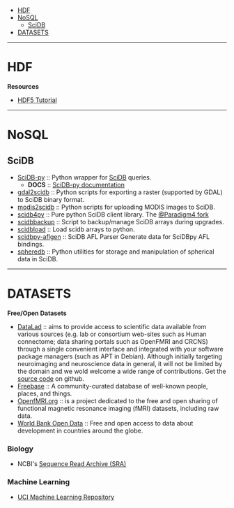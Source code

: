 - [HDF](#hdf)
- [NoSQL](#nosql)
   * [SciDB](#scidb)
- [DATASETS](#datasets)

----

# HDF
**Resources**
- [HDF5 Tutorial](https://github.com/scopatz/hdf5-is-for-lovers)

----

# NoSQL
## SciDB

- [SciDB-py](https://github.com/Paradigm4/SciDB-py) :: Python wrapper for [SciDB](http://scidb.org) queries.
   * __DOCS__ :: [SciDB-py documentation](http://scidb-py.readthedocs.org/)
- [gdal2scidb](https://github.com/albhasan/gdal2scidb) :: Python scripts for exporting a raster (supported by GDAL) to SciDB binary format.
- [modis2scidb](https://github.com/albhasan/modis2scidb) ::  Python scripts for uploading MODIS images to SciDB.
- [scidb4py](https://github.com/artyom-smirnov/scidb4py) :: Pure python SciDB client library. The [@Paradigm4 fork](https://github.com/Paradigm4/scidb4py)
- [scidbbackup](https://github.com/nicksteiner/scidbbackup) :: Script to backup/manage SciDB arrays during upgrades.
- [scidbload](https://github.com/nicksteiner/scidbload) :: Load scidb arrays to python.
- [scidbpy-aflgen](https://github.com/ChrisBeaumont/scidbpy-aflgen) :: SciDB AFL Parser Generate data for SciDBpy AFL bindings.
- [spheredb](https://github.com/jakevdp/spheredb) :: Python utilities for storage and manipulation of spherical data in SciDB.

----

# DATASETS
__Free/Open Datasets__
- [DataLad](http://datalad.org) :: aims to provide access to scientific data available from various sources (e.g. lab or consortium web-sites such as Human connectome; data sharing portals such as OpenFMRI and CRCNS) through a single convenient interface and integrated with your software package managers (such as APT in Debian). Although initially targeting neuroimaging and neuroscience data in general, it will not be limited by the domain and we wold welcome a wide range of contributions. Get the [source code](https://github.com/datalad) on github.
- [Freebase](http://www.freebase.com) :: A community-curated database of well-known people, places, and things.
- [OpenfMRI.org](https://openfmri.org) :: is a project dedicated to the free and open sharing of functional magnetic resonance imaging (fMRI) datasets, including raw data.
- [World Bank Open Data](http://data.worldbank.org) :: Free and open access to data about development in countries around the globe.


### Biology
* NCBI's [Sequence Read Archive (SRA)](http://www.ncbi.nlm.nih.gov/sra)

### Machine Learning
* [UCI Machine Learning Repository](http://archive.ics.uci.edu/ml/)


